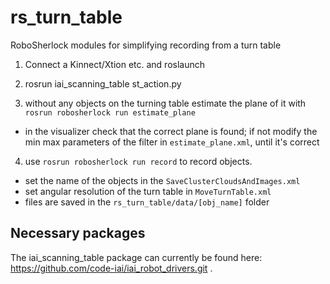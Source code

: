 # rs_turn_table
RoboSherlock modules for simplifying recording from a turn table

1) Connect a Kinnect/Xtion etc. and roslaunch

2) rosrun iai_scanning_table st_action.py

3) without any objects on the turning table estimate the plane of it with `rosrun robosherlock run estimate_plane`
  * in the visualizer check that the correct plane is found; if not modify the min max parameters of the filter in `estimate_plane.xml`, until it's correct

4) use `rosrun robosherlock run record` to record objects. 
  * set the name of the objects in the `SaveClusterCloudsAndImages.xml`
  * set angular resolution of the turn table in `MoveTurnTable.xml`
  * files are saved in the `rs_turn_table/data/[obj_name]` folder

## Necessary packages
The iai_scanning_table package can currently be found here: https://github.com/code-iai/iai_robot_drivers.git .
